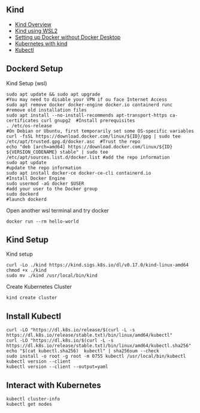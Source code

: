 ## Kind

- [Kind Overview](https://kind.sigs.k8s.io/)
- [Kind using WSL2](https://kind.sigs.k8s.io/docs/user/using-wsl2/)
- [Setting up Docker without Docker Desktop](https://dev.to/bowmanjd/install-docker-on-windows-wsl-without-docker-desktop-34m9)
- [Kubernetes with kind](https://kind.sigs.k8s.io/docs/user/quick-start/)
- [Kubectl](https://kubernetes.io/docs/tasks/tools/install-kubectl-linux/)

## Dockerd Setup

Kind Setup (wsl)

```
sudo apt update && sudo apt upgrade                                                       #You may need to disable your VPN if ou face Internet Access
sudo apt remove docker docker-engine docker.io containerd runc                            #remove old installation files
sudo apt install --no-install-recommends apt-transport-https ca-certificates curl gnupg2  #Install prerequisites
. /etc/os-release                                                                         #On Debian or Ubuntu, first temporarily set some OS-specific variables
curl -fsSL https://download.docker.com/linux/${ID}/gpg | sudo tee /etc/apt/trusted.gpg.d/docker.asc  #Trust the repo
echo "deb [arch=amd64] https://download.docker.com/linux/${ID} ${VERSION_CODENAME} stable" | sudo tee /etc/apt/sources.list.d/docker.list #add the repo information  
sudo apt update                                                                           #update the repo information  
sudo apt install docker-ce docker-ce-cli containerd.io                                    #Install Docker Engine
sudo usermod -aG docker $USER                                                             #add your user to the Docker group
sudo dockerd                                                                              #launch dockerd
```
Open another wsl terminal and try docker

```Shell
docker run --rm hello-world
```
## Kind Setup

Kind setup

```
curl -Lo ./kind https://kind.sigs.k8s.io/dl/v0.17.0/kind-linux-amd64
chmod +x ./kind
sudo mv ./kind /usr/local/bin/kind
```
Create Kubernetes Cluster

```
kind create cluster
```

## Install Kubectl

```
curl -LO "https://dl.k8s.io/release/$(curl -L -s https://dl.k8s.io/release/stable.txt)/bin/linux/amd64/kubectl"
curl -LO "https://dl.k8s.io/$(curl -L -s https://dl.k8s.io/release/stable.txt)/bin/linux/amd64/kubectl.sha256"
echo "$(cat kubectl.sha256)  kubectl" | sha256sum --check
sudo install -o root -g root -m 0755 kubectl /usr/local/bin/kubectl
kubectl version --client
kubectl version --client --output=yaml
```
## Interact with Kubernetes

```
kubectl cluster-info
kubectl get nodes
```




